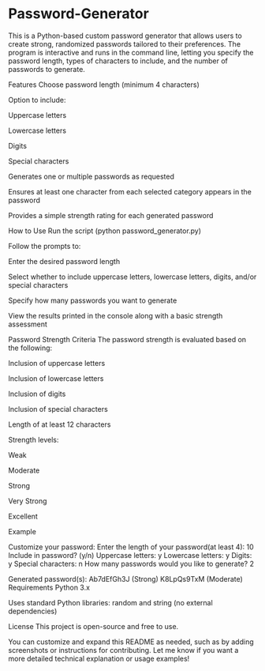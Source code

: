 # Password-Generator

This is a Python-based custom password generator that allows users to create strong, randomized passwords tailored to their preferences. The program is interactive and runs in the command line, letting you specify the password length, types of characters to include, and the number of passwords to generate.

Features
Choose password length (minimum 4 characters)

Option to include:

Uppercase letters

Lowercase letters

Digits

Special characters

Generates one or multiple passwords as requested

Ensures at least one character from each selected category appears in the password

Provides a simple strength rating for each generated password

How to Use
Run the script (python password_generator.py)

Follow the prompts to:

Enter the desired password length

Select whether to include uppercase letters, lowercase letters, digits, and/or special characters

Specify how many passwords you want to generate

View the results printed in the console along with a basic strength assessment

Password Strength Criteria
The password strength is evaluated based on the following:

Inclusion of uppercase letters

Inclusion of lowercase letters

Inclusion of digits

Inclusion of special characters

Length of at least 12 characters

Strength levels:

Weak

Moderate

Strong

Very Strong

Excellent

Example

Customize your password: 
Enter the length of your password(at least 4): 10
Include in password? (y/n)
Uppercase letters: y
Lowercase letters: y
Digits: y
Special characters: n
How many passwords would you like to generate? 2

Generated password(s):
Ab7dEfGh3J (Strong)
K8LpQs9TxM (Moderate)
Requirements
Python 3.x

Uses standard Python libraries: random and string (no external dependencies)

License
This project is open-source and free to use.

You can customize and expand this README as needed, such as by adding screenshots or instructions for contributing. Let me know if you want a more detailed technical explanation or usage examples!






